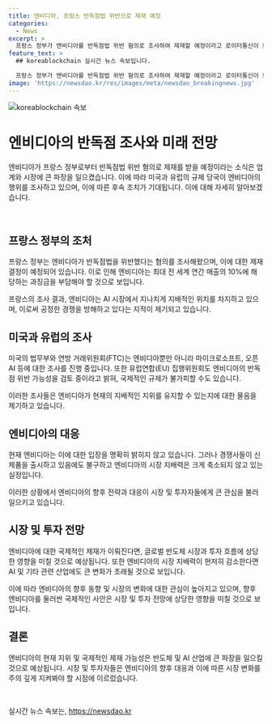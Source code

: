 ```yaml
---
title: 엔비디아, 프랑스 반독점법 위반으로 제재 예정
categories:
  - News
excerpt: >
  프랑스 정부가 엔비디아를 반독점법 위반 혐의로 조사하여 제재할 예정이라고 로이터통신이 보도했다. 엔비디아는 AI 산업에서 지나치게 의존됨에 따른 우려가 제기되고, 규제 당국은 그들의 지배력이 공정한 경쟁을 저해하고 있다고 분석했다. 엔비디아는 생성형 AI의 GPU 시장 약 80%를 차지하고 있으며, 경쟁사들은 격차를 줄이기 위해 노력하고 있지만 어려움을 겪고 있다. 미 법무부와 FTC는 엔비디아, 마이크로소프트, 오픈AI 등에 대한 조사를 수행 중이며, 유럽연합 집행위원회도 엔비디아의 반독점 위반 가능성을 검토 중이라고 한다.
feature_text: >
  ## koreablockchain 실시간 뉴스 속보입니다.

  프랑스 정부가 엔비디아를 반독점법 위반 혐의로 조사하여 제재할 예정이라고 로이터통신이 보도했다. 엔비디아는 AI 산업에서 지나치게 의존됨에 따른 우려가 제기되고, 규제 당국은 그들의 지배력이 공정한 경쟁을 저해하고 있다고 분석했다. 엔비디아는 생성형 AI의 GPU 시장 약 80%를 차지하고 있으며, 경쟁사들은 격차를 줄이기 위해 노력하고 있지만 어려움을 겪고 있다. 미 법무부와 FTC는 엔비디아, 마이크로소프트, 오픈AI 등에 대한 조사를 수행 중이며, 유럽연합 집행위원회도 엔비디아의 반독점 위반 가능성을 검토 중이라고 한다.
image: 'https://newsdao.kr/res/images/meta/newsdao_breakingnews.jpg'
---
```


<p><img src="https://newsdao.kr/res/images/meta/newsdao_breakingnews.jpg" alt="koreablockchain 속보" /></p>

<h1>엔비디아의 반독점 조사와 미래 전망</h1>

<p>엔비디아가 프랑스 정부로부터 반독점법 위반 혐의로 제재를 받을 예정이라는 소식은 업계와 시장에 큰 파장을 일으켰습니다. 이에 따라 미국과 유럽의 규제 당국이 엔비디아의 행위를 조사하고 있으며, 이에 따른 후속 조치가 기대됩니다. 이에 대해 자세히 알아보겠습니다.</p>

<p data-ke-size="size16">&nbsp;</p>

<h2>프랑스 정부의 조처</h2>

<p>프랑스 정부는 엔비디아가 반독점법을 위반했다는 혐의를 조사해왔으며, 이에 대한 제재 결정이 예정되어 있습니다. 이로 인해 엔비디아는 최대 전 세계 연간 매출의 10%에 해당하는 과징금을 부담해야 할 것으로 보입니다.</p>

<p data-ke-size="size16">프랑스의 조사 결과, 엔비디아는 AI 시장에서 지나치게 지배적인 위치를 차지하고 있으며, 이로써 공정한 경쟁을 방해하고 있다는 지적이 제기되고 있습니다.</p>

<h2>미국과 유럽의 조사</h2>

<p>미국의 법무부와 연방 거래위원회(FTC)는 엔비디아뿐만 아니라 마이크로소프트, 오픈AI 등에 대한 조사를 진행 중입니다. 또한 유럽연합(EU) 집행위원회도 엔비디아의 반독점 위반 가능성을 검토 중이라고 밝혀, 국제적인 규제가 불가피할 수도 있습니다.</p>

<p data-ke-size="size16">이러한 조사들은 엔비디아가 현재의 지배적인 지위를 유지할 수 있는지에 대한 물음을 제기하고 있습니다.</p>

<h2>엔비디아의 대응</h2>

<p>현재 엔비디아는 이에 대한 입장을 명확히 밝히지 않고 있습니다. 그러나 경쟁사들이 신제품을 출시하고 있음에도 불구하고 엔비디아의 시장 지배력은 크게 축소되지 않고 있는 실정입니다.</p>

<p data-ke-size="size16">이러한 상황에서 엔비디아의 향후 전략과 대응이 시장 및 투자자들에게 큰 관심을 불러일으키고 있습니다.</p>

<h2>시장 및 투자 전망</h2>

<p>엔비디아에 대한 국제적인 제재가 이뤄진다면, 글로벌 반도체 시장과 투자 흐름에 상당한 영향을 미칠 것으로 예상됩니다. 또한 엔비디아의 시장 지배력이 현저히 감소한다면 AI 및 기타 관련 산업에도 큰 변화가 초래될 것으로 보입니다.</p>

<p data-ke-size="size16">이에 따라 엔비디아의 향후 동향 및 시장의 변화에 대한 관심이 높아지고 있으며, 향후 엔비디아를 둘러싼 국제적인 사안은 시장 및 투자 전망에 상당한 영향을 미칠 것으로 보입니다.</p>

<h2>결론</h2>

<p>엔비디아의 현재 지위 및 국제적인 제재 가능성은 반도체 및 AI 산업에 큰 파장을 일으킬 것으로 예상됩니다. 시장 및 투자자들은 엔비디아의 향후 대응과 이에 따른 시장 변화를 주의 깊게 지켜봐야 할 시점에 이르렀습니다.</p>

<p data-ke-size="size16">&nbsp;</p>
실시간 뉴스 속보는, <a href="https://newsdao.kr" rel="dofollow">https://newsdao.kr</a>


